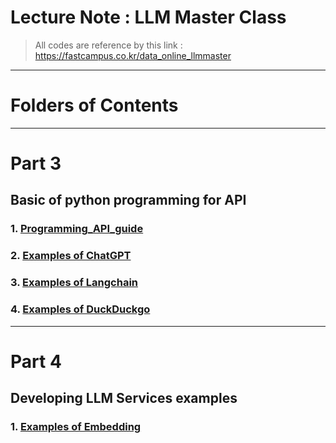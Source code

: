 ﻿
# Lecture Note : LLM Master Class

> All codes are reference by this link : https://fastcampus.co.kr/data_online_llmmaster

---

# Folders of Contents 

---
# Part 3

## Basic of python programming for API

### 1. [Programming_API_guide]()
### 2. [Examples of ChatGPT]()
### 3. [Examples of Langchain]()
### 4. [Examples of DuckDuckgo]()

---

# Part 4

## Developing LLM Services examples

### 1. [Examples of Embedding]()